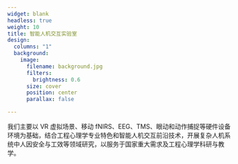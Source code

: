 ```yaml
---
widget: blank
headless: true
weight: 10
title: 智能人机交互实验室
design:
  columns: "1"
  background:
    image:
      filename: background.jpg
      filters:
        brightness: 0.6
      size: cover
      position: center
      parallax: false

---
```

我们主要以 VR 虚拟场景、移动 fNIRS、EEG、TMS、眼动和动作捕捉等硬件设备环境为基础，结合工程心理学专业特色和智能人机交互前沿技术，开展复杂人机系统中人因安全与工效等领域研究，以服务于国家重大需求及工程心理学科研与教学。
